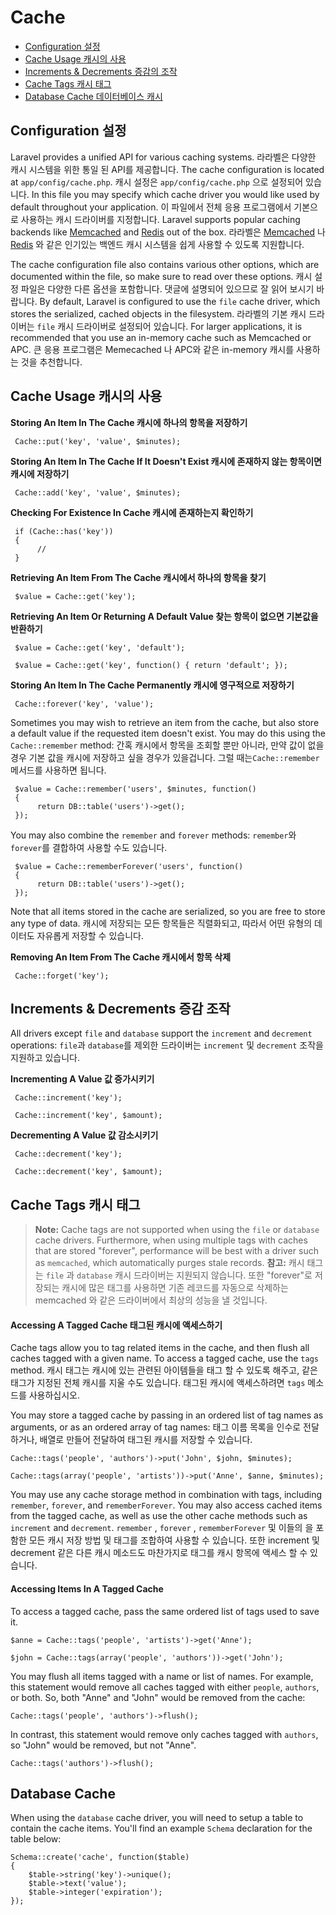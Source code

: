 # Cache

- [Configuration 설정](#configuration)
- [Cache Usage 캐시의 사용](#cache-usage)
- [Increments & Decrements 증감의 조작](#increments-and-decrements)
- [Cache Tags 캐시 태그](#cache-tags)
- [Database Cache 데이터베이스 캐시](#database-cache)

<a name="configuration"></a>
## Configuration 설정

Laravel provides a unified API for various caching systems. 라라벨은 다양한 캐시 시스템을 위한 통일 된 API를 제공합니다. The cache configuration is located at `app/config/cache.php`. 캐시 설정은 `app/config/cache.php` 으로 설정되어 있습니다. In this file you may specify which cache driver you would like used by default throughout your application. 이 파일에서 전체 응용 프로그램에서 기본으로 사용하는 캐시 드라이버를 지정합니다. Laravel supports popular caching backends like [Memcached](http://memcached.org) and [Redis](http://redis.io) out of the box. 라라벨은 [Memcached](http://memcached.org) 나 [Redis](http://redis.io) 와 같은 인기있는 백엔드 캐시 시스템을 쉽게 사용할 수 있도록 지원합니다.

The cache configuration file also contains various other options, which are documented within the file, so make sure to read over these options. 캐시 설정 파일은 다양한 다른 옵션을 포함합니다. 댓글에 설명되어 있으므로 잘 읽어 보시기 바랍니다. By default, Laravel is configured to use the `file` cache driver, which stores the serialized, cached objects in the filesystem. 라라벨의 기본 캐시 드라이버는 `file` 캐시 드라이버로 설정되어 있습니다. For larger applications, it is recommended that you use an in-memory cache such as Memcached or APC. 큰 응용 프로그램은 Memecached 나 APC와 같은 in-memory 캐시를 사용하는 것을 추천합니다.

<a name="cache-usage"></a>
## Cache Usage 캐시의 사용

**Storing An Item In The Cache 캐시에 하나의 항목을 저장하기**

     Cache::put('key', 'value', $minutes);

**Storing An Item In The Cache If It Doesn't Exist 캐시에 존재하지 않는 항목이면 캐시에 저장하기**

     Cache::add('key', 'value', $minutes);

**Checking For Existence In Cache 캐시에 존재하는지 확인하기**

     if (Cache::has('key'))
     {
          //
     }

**Retrieving An Item From The Cache 캐시에서 하나의 항목을 찾기**

     $value = Cache::get('key');

**Retrieving An Item Or Returning A Default Value 찾는 항목이 없으면 기본값을 반환하기**

     $value = Cache::get('key', 'default');

     $value = Cache::get('key', function() { return 'default'; });

**Storing An Item In The Cache Permanently 캐시에 영구적으로 저장하기**

     Cache::forever('key', 'value');

Sometimes you may wish to retrieve an item from the cache, but also store a default value if the requested item doesn't exist. You may do this using the `Cache::remember` method: 간혹 캐시에서 항목을 조회할 뿐만 아니라, 만약 값이 없을 경우 기본 값을 캐시에 저장하고 싶을 경우가 있을겁니다. 그럴 때는`Cache::remember` 메서드를 사용하면 됩니다.

     $value = Cache::remember('users', $minutes, function()
     {
          return DB::table('users')->get();
     });

You may also combine the `remember` and `forever` methods: `remember`와 `forever`를 결합하여 사용할 수도 있습니다.

     $value = Cache::rememberForever('users', function()
     {
          return DB::table('users')->get();
     });

Note that all items stored in the cache are serialized, so you are free to store any type of data. 캐시에 저장되는 모든 항목들은 직렬화되고, 따라서 어떤 유형의 데이터도 자유롭게 저장할 수 있습니다.

**Removing An Item From The Cache 캐시에서 항목 삭제**

     Cache::forget('key');

<a name="increments-and-decrements"></a>
## Increments & Decrements 증감 조작

All drivers except `file` and `database` support the `increment` and `decrement` operations: `file`과 `database`를 제외한 드라이버는 `increment` 및 `decrement` 조작을 지원하고 있습니다.

**Incrementing A Value 값 증가시키기**

     Cache::increment('key');

     Cache::increment('key', $amount);

**Decrementing A Value 값 감소시키기**

     Cache::decrement('key');

     Cache::decrement('key', $amount);

<a name="cache-tags"></a>
## Cache Tags 캐시 태그

> **Note:** Cache tags are not supported when using the `file` or `database` cache drivers. Furthermore, when using multiple tags with caches that are stored "forever", performance will be best with a driver such as `memcached`, which automatically purges stale records. **참고:** 캐시 태그는 `file` 과 `database` 캐시 드라이버는 지원되지 않습니다. 또한 "forever"로 저장되는 캐시에 많은 태그를 사용하면 기존 레코드를 자동으로 삭제하는 memcached 와 같은 드라이버에서 최상의 성능을 낼 것입니다.

#### Accessing A Tagged Cache 태그된 캐시에 액세스하기

Cache tags allow you to tag related items in the cache, and then flush all caches tagged with a given name. To access a tagged cache, use the `tags` method. 캐시 태그는 캐시에 있는 관련된 아이템들을 태그 할 수 있도록 해주고, 같은 태그가 지정된 전체 캐시를 지울 수도 있습니다. 태그된 캐시에 액세스하려면 `tags` 메소드를 사용하십시오.

You may store a tagged cache by passing in an ordered list of tag names as arguments, or as an ordered array of tag names: 태그 이름 목록을 인수로 전달하거나, 배열로 만들어 전달하여 태그된 캐시를 저장할 수 있습니다.

	Cache::tags('people', 'authors')->put('John', $john, $minutes);

	Cache::tags(array('people', 'artists'))->put('Anne', $anne, $minutes);

You may use any cache storage method in combination with tags, including `remember`, `forever`, and `rememberForever`. You may also access cached items from the tagged cache, as well as use the other cache methods such as `increment` and `decrement`. `remember` , `forever` , `rememberForever` 및 이들의 을 포함한 모든 캐시 저장 방법 및 태그를 조합하여 사용할 수 있습니다. 또한 increment 및 decrement 같은 다른 캐시 메소드도 마찬가지로 태그를 캐시 항목에 액세스 할 수 있습니다.

#### Accessing Items In A Tagged Cache

To access a tagged cache, pass the same ordered list of tags used to save it.

	$anne = Cache::tags('people', 'artists')->get('Anne');

	$john = Cache::tags(array('people', 'authors'))->get('John');

You may flush all items tagged with a name or list of names. For example, this statement would remove all caches tagged with either `people`, `authors`, or both. So, both "Anne" and "John" would be removed from the cache:

	Cache::tags('people', 'authors')->flush();

In contrast, this statement would remove only caches tagged with `authors`, so "John" would be removed, but not "Anne".

	Cache::tags('authors')->flush();

<a name="database-cache"></a>
## Database Cache

When using the `database` cache driver, you will need to setup a table to contain the cache items. You'll find an example `Schema` declaration for the table below:

	Schema::create('cache', function($table)
	{
		$table->string('key')->unique();
		$table->text('value');
		$table->integer('expiration');
	});